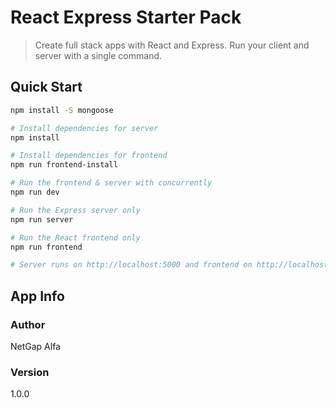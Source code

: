 # React Express Starter Pack

> Create full stack apps with React and Express. Run your client and server with a single command. 


## Quick Start

``` bash
npm install -S mongoose 

# Install dependencies for server
npm install

# Install dependencies for frontend
npm run frontend-install

# Run the frontend & server with concurrently
npm run dev

# Run the Express server only
npm run server

# Run the React frontend only
npm run frontend

# Server runs on http://localhost:5000 and frontend on http://localhost:3000
```

## App Info

### Author

NetGap Alfa

### Version

1.0.0
